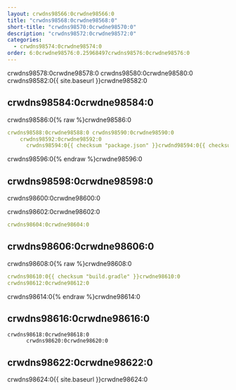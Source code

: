 ```yaml
---
layout: crwdns98566:0crwdne98566:0
title: "crwdns98568:0crwdne98568:0"
short-title: "crwdns98570:0crwdne98570:0"
description: "crwdns98572:0crwdne98572:0"
categories:
  - crwdns98574:0crwdne98574:0
order: 6:0crwdne98576:0.25968497crwdns98576:0crwdne98576:0
---
```

crwdns98578:0crwdne98578:0 crwdns98580:0crwdne98580:0 crwdns98582:0{{ site.baseurl }}crwdne98582:0

## crwdns98584:0crwdne98584:0

crwdns98586:0{% raw %}crwdne98586:0

```yaml
crwdns98588:0crwdne98588:0 crwdns98590:0crwdne98590:0
    crwdns98592:0crwdne98592:0
      crwdns98594:0{{ checksum "package.json" }}crwdnd98594:0{{ checksum "package.json" }}crwdne98594:0
```

crwdns98596:0{% endraw %}crwdne98596:0

## crwdns98598:0crwdne98598:0

crwdns98600:0crwdne98600:0

crwdns98602:0crwdne98602:0

```yaml
crwdns98604:0crwdne98604:0
```

## crwdns98606:0crwdne98606:0

crwdns98608:0{% raw %}crwdne98608:0

```yaml
crwdns98610:0{{ checksum "build.gradle" }}crwdne98610:0
crwdns98612:0crwdne98612:0
```

crwdns98614:0{% endraw %}crwdne98614:0

## crwdns98616:0crwdne98616:0

    crwdns98618:0crwdne98618:0
          crwdns98620:0crwdne98620:0
    
    

## crwdns98622:0crwdne98622:0

crwdns98624:0{{ site.baseurl }}crwdne98624:0